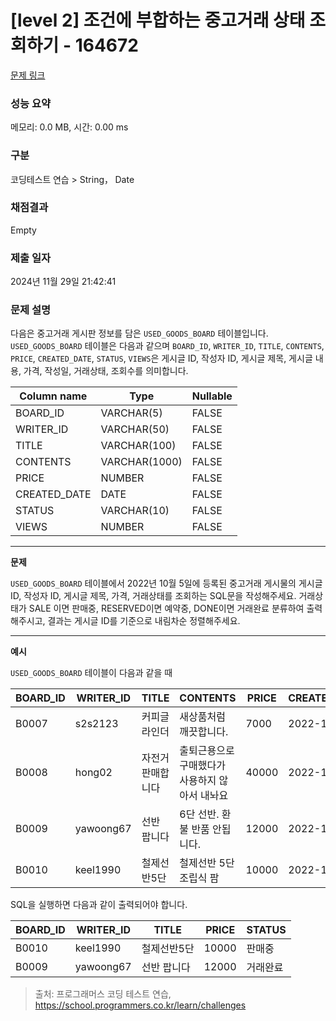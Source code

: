 # \[level 2] 조건에 부합하는 중고거래 상태 조회하기 - 164672

[문제 링크](https://school.programmers.co.kr/learn/courses/30/lessons/164672)

### 성능 요약

메모리: 0.0 MB, 시간: 0.00 ms

### 구분

코딩테스트 연습 > String， Date

### 채점결과

Empty

### 제출 일자

2024년 11월 29일 21:42:41

### 문제 설명

다음은 중고거래 게시판 정보를 담은 `USED_GOODS_BOARD` 테이블입니다. `USED_GOODS_BOARD` 테이블은 다음과 같으며 `BOARD_ID`, `WRITER_ID`, `TITLE`, `CONTENTS`, `PRICE`, `CREATED_DATE`, `STATUS`, `VIEWS`은 게시글 ID, 작성자 ID, 게시글 제목, 게시글 내용, 가격, 작성일, 거래상태, 조회수를 의미합니다.

| Column name   | Type          | Nullable |
| ------------- | ------------- | -------- |
| BOARD\_ID     | VARCHAR(5)    | FALSE    |
| WRITER\_ID    | VARCHAR(50)   | FALSE    |
| TITLE         | VARCHAR(100)  | FALSE    |
| CONTENTS      | VARCHAR(1000) | FALSE    |
| PRICE         | NUMBER        | FALSE    |
| CREATED\_DATE | DATE          | FALSE    |
| STATUS        | VARCHAR(10)   | FALSE    |
| VIEWS         | NUMBER        | FALSE    |

***

**문제**

`USED_GOODS_BOARD` 테이블에서 2022년 10월 5일에 등록된 중고거래 게시물의 게시글 ID, 작성자 ID, 게시글 제목, 가격, 거래상태를 조회하는 SQL문을 작성해주세요. 거래상태가 SALE 이면 판매중, RESERVED이면 예약중, DONE이면 거래완료 분류하여 출력해주시고, 결과는 게시글 ID를 기준으로 내림차순 정렬해주세요.

***

**예시**

`USED_GOODS_BOARD` 테이블이 다음과 같을 때

| BOARD\_ID | WRITER\_ID | TITLE     | CONTENTS                  | PRICE | CREATED\_DATE | STATUS | VIEWS |
| --------- | ---------- | --------- | ------------------------- | ----- | ------------- | ------ | ----- |
| B0007     | s2s2123    | 커피글라인더    | 새상품처럼 깨끗합니다.              | 7000  | 2022-10-04    | DONE   | 210   |
| B0008     | hong02     | 자전거 판매합니다 | 출퇴근용으로 구매했다가 사용하지 않아서 내놔요 | 40000 | 2022-10-04    | SALE   | 301   |
| B0009     | yawoong67  | 선반 팝니다    | 6단 선반. 환불 반품 안됩니다.        | 12000 | 2022-10-05    | DONE   | 202   |
| B0010     | keel1990   | 철제선반5단    | 철제선반 5단 조립식 팜             | 10000 | 2022-10-05    | SALE   | 194   |

SQL을 실행하면 다음과 같이 출력되어야 합니다.

| BOARD\_ID | WRITER\_ID | TITLE  | PRICE | STATUS |
| --------- | ---------- | ------ | ----- | ------ |
| B0010     | keel1990   | 철제선반5단 | 10000 | 판매중    |
| B0009     | yawoong67  | 선반 팝니다 | 12000 | 거래완료   |

> 출처: 프로그래머스 코딩 테스트 연습, https://school.programmers.co.kr/learn/challenges
